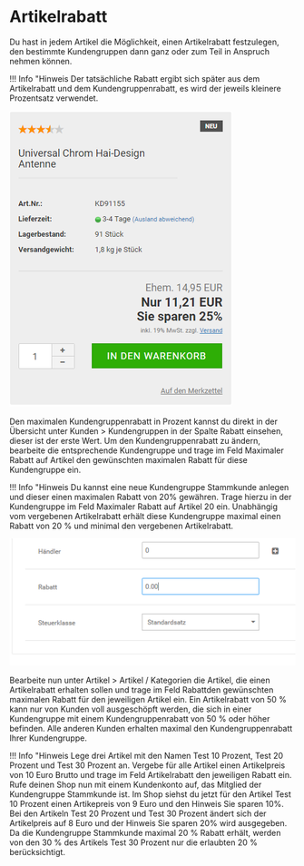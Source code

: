 # Artikelrabatt 

Du hast in jedem Artikel die Möglichkeit, einen Artikelrabatt festzulegen, den bestimmte Kundengruppen dann ganz oder zum Teil in Anspruch nehmen können.

!!! Info "Hinweis
	 Der tatsächliche Rabatt ergibt sich später aus dem Artikelrabatt und dem Kundengruppenrabatt, es wird der jeweils kleinere Prozentsatz verwendet.

![](Bilder/Abb102_ArtikelrabattInDerShopansicht.PNG "Artikelrabatt in der Shopansicht")

Den maximalen Kundengruppenrabatt in Prozent kannst du direkt in der Übersicht unter Kunden \> Kundengruppen in der Spalte Rabatt einsehen, dieser ist der erste Wert. Um den Kundengruppenrabatt zu ändern, bearbeite die entsprechende Kundengruppe und trage im Feld Maximaler Rabatt auf Artikel den gewünschten maximalen Rabatt für diese Kundengruppe ein.

!!! Info "Hinweis
	 Du kannst eine neue Kundengruppe Stammkunde anlegen und dieser einen maximalen Rabatt von 20% gewähren. Trage hierzu in der Kundengruppe im Feld Maximaler Rabatt auf Artikel 20 ein. Unabhängig vom vergebenen Artikelrabatt erhält diese Kundengruppe maximal einen Rabatt von 20 % und minimal den vergebenen Artikelrabatt.

![](Bilder/Abb103_ArtikelrabattFestlegen.png "Artikelrabatt festlegen")

Bearbeite nun unter Artikel \> Artikel / Kategorien die Artikel, die einen Artikelrabatt erhalten sollen und trage im Feld Rabattden gewünschten maximalen Rabatt für den jeweiligen Artikel ein. Ein Artikelrabatt von 50 % kann nur von Kunden voll ausgeschöpft werden, die sich in einer Kundengruppe mit einem Kundengruppenrabatt von 50 % oder höher befinden. Alle anderen Kunden erhalten maximal den Kundengruppenrabatt Ihrer Kundengruppe.

!!! Info "Hinweis
	 Lege drei Artikel mit den Namen Test 10 Prozent, Test 20 Prozent und Test 30 Prozent an. Vergebe für alle Artikel einen Artikelpreis von 10 Euro Brutto und trage im Feld Artikelrabatt den jeweiligen Rabatt ein. Rufe deinen Shop nun mit einem Kundenkonto auf, das Mitglied der Kundengruppe Stammkunde ist. Im Shop siehst du jetzt für den Artikel Test 10 Prozent einen Artikepreis von 9 Euro und den Hinweis Sie sparen 10%. Bei den Artikeln Test 20 Prozent und Test 30 Prozent ändert sich der Artikelpreis auf 8 Euro und der Hinweis Sie sparen 20% wird ausgegeben. Da die Kundengruppe Stammkunde maximal 20 % Rabatt erhält, werden von den 30 % des Artikels Test 30 Prozent nur die erlaubten 20 % berücksichtigt.



